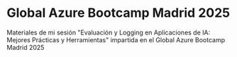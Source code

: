 # Global Azure Bootcamp Madrid 2025
Materiales de mi sesión "Evaluación y Logging en Aplicaciones de IA: Mejores Prácticas y Herramientas" impartida en el Global Azure Bootcamp Madrid 2025
